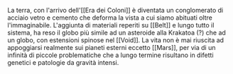 La terra, con l'arrivo dell'[[Era dei Coloni]] è diventata un conglomerato di acciaio vetro e cemento che deforma la vista a cui siamo abituati oltre l'immaginabile.
L'aggiunta di materiali reperiti su [[Belt]] e lungo tutto il sistema, ha reso il globo più simile ad un asteroide alla Krakatoa (?) che ad un globo, con estensioni spinose nel [[Void]].
La vita non è mai riuscita ad appoggiarsi realmente sui pianeti esterni eccetto [[Mars]], per via di un infinità di piccole problematiche che a lungo termine risultano in difetti genetici e patologie da gravità intensi.